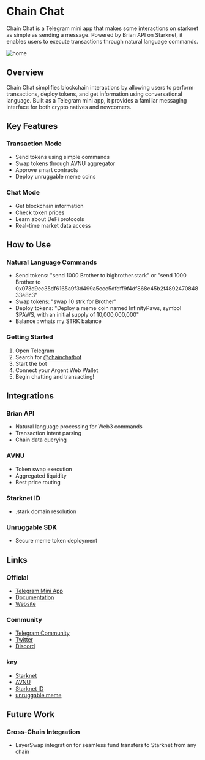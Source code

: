 # Chain Chat

Chain Chat is a Telegram mini app that makes some interactions on starknet as simple as sending a message. Powered by Brian API on Starknet, it enables users to execute  transactions through natural language commands.

![home](https://res.cloudinary.com/dydj8hnhz/image/upload/v1732889722/amqvvpzkxtpmbhnbnglr.png "")

## Overview

Chain Chat simplifies blockchain interactions by allowing users to perform transactions, deploy tokens, and get information using conversational language. Built as a Telegram mini app, it provides a familiar messaging interface for both crypto natives and newcomers.

## Key Features

### Transaction Mode
- Send tokens using simple commands
- Swap tokens through AVNU aggregator
- Approve smart contracts
- Deploy unruggable meme coins

### Chat Mode
- Get blockchain information
- Check token prices
- Learn about DeFi protocols
- Real-time market data access

## How to Use

### Natural Language Commands
- Send tokens: "send 1000 Brother to bigbrother.stark" or "send 1000 Brother to 0x073d9ec35df6165a9f3d499a5ccc5dfdff9f4df868c45b2f489247084833e8c3"
- Swap tokens: "swap 10 strk for Brother"
- Deploy tokens: "Deploy a meme coin named InfinityPaws, symbol $PAWS, with an initial supply of 10,000,000,000"
- Balance : whats my STRK balance

### Getting Started
1. Open Telegram
2. Search for [@chainchatbot](https://t.me/chainchatbot)
3. Start the bot
4. Connect your Argent Web Wallet
5. Begin chatting and transacting!

## Integrations

### Brian API
- Natural language processing for Web3 commands
- Transaction intent parsing
- Chain data querying

### AVNU
- Token swap execution
- Aggregated liquidity
- Best price routing

### Starknet ID
- .stark domain resolution

### Unruggable SDK
- Secure meme token deployment


## Links

### Official
- [Telegram Mini App](https://t.me/chainchat)
- [Documentation](https://docs.chainchat.xyz)
- [Website](https://chainchat-lemon.vercel.app/)

### Community
- [Telegram Community](https://t.me/chainchat_community)
- [Twitter](https://twitter.com/chainchat)
- [Discord](https://discord.gg/chainchat)

### key
- [Starknet](https://starknet.io)
- [AVNU](https://avnu.fi)
- [Starknet ID](https://www.starknet.id)
- [unruggable.meme](https://www.unruggable.meme/)

## Future Work

### Cross-Chain Integration
- LayerSwap integration for seamless fund transfers to Starknet from any chain

